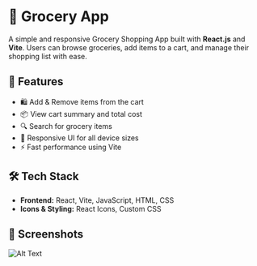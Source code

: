 # 🛒 Grocery App

A simple and responsive Grocery Shopping App built with **React.js** and **Vite**. Users can browse groceries, add items to a cart, and manage their shopping list with ease.

## 🚀 Features

- 🛍️ Add & Remove items from the cart
- 📦 View cart summary and total cost
- 🔍 Search for grocery items
- 📱 Responsive UI for all device sizes
- ⚡ Fast performance using Vite

## 🛠️ Tech Stack

- **Frontend:** React, Vite, JavaScript, HTML, CSS
- **Icons & Styling:** React Icons, Custom CSS

## 📸 Screenshots

![Alt Text](/public.GroceryPreview.png)






